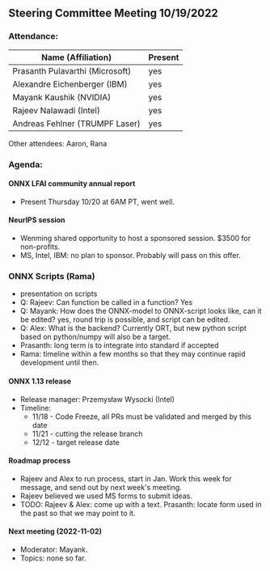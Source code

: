 ## Steering Committee Meeting 10/19/2022

### Attendance:

| Name (Affiliation)              | Present  |
| ------------------------------- | -------- |
| Prasanth Pulavarthi (Microsoft) | yes    |
| Alexandre Eichenberger (IBM)    | yes   |
| Mayank Kaushik (NVIDIA)         | yes   |
| Rajeev Nalawadi (Intel)         | yes   |
| Andreas Fehlner (TRUMPF Laser)  | yes   |

Other attendees:  Aaron, Rana

### Agenda:

  #### ONNX LFAI community annual report
  - Present Thursday 10/20 at 6AM PT, went well.
  
  #### NeurIPS session
  - Wenming shared opportunity to host a sponsored session. $3500 for non-profits.
  - MS, Intel, IBM: no plan to sponsor. Probably will pass on this offer.
  
  ### ONNX Scripts (Rama)
  - presentation on scripts 
  - Q: Rajeev: Can function be called in a function? Yes
  - Q: Mayank: How does the ONNX-model to ONNX-script looks like, can it be edited? yes, round trip is possible, and script can be edited.
  - Q: Alex: What is the backend? Currently ORT, but new python script based on python/numpy will also be a target.
  - Prasanth: long term is to integrate into standard if accepted
  - Rama: timeline within a few months so that they may continue rapid development until then.
  
  #### ONNX 1.13 release
  - Release manager: Przemysław Wysocki (Intel)
  - Timeline:
    - 11/18 - Code Freeze, all PRs must be validated and merged by this date
    - 11/21 - cutting the release branch
    - 12/12 - target release date
   
  #### Roadmap process
  - Rajeev and Alex to run process, start in Jan. Work this week for message, and send out by next week's meeting. 
  - Rajeev believed we used MS forms to submit ideas.
  - TODO: Rajeev & Alex: come up with a text. Prasanth: locate form used in the past so that we may point to it.
  
  #### Next meeting (2022-11-02)
  - Moderator: Mayank.
  - Topics: none so far.
